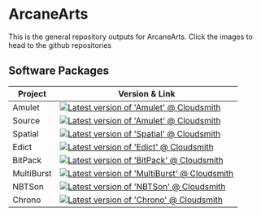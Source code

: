 # ArcaneArts
This is the general repository outputs for ArcaneArts. Click the images to head to the github repositories

## Software Packages

| Project    | Version & Link |
|------------|-----------------------------------------------------------------------------------------------------------------------------------------------------------------------------------------------------------------------------------------|
| Amulet     | [![Latest version of 'Amulet' @ Cloudsmith](https://api-prd.cloudsmith.io/v1/badges/version/arcane/archive/maven/Amulet/latest/a=noarch;xg=art.arcane/?render=true&show_latest=true)](https://github.com/ArcaneArts/Amulet)             |
| Source     | [![Latest version of 'Amulet' @ Cloudsmith](https://api-prd.cloudsmith.io/v1/badges/version/arcane/archive/maven/Source/latest/a=noarch;xg=art.arcane/?render=true&show_latest=true)](https://github.com/ArcaneArts/Source)      |
| Spatial    | [![Latest version of 'Spatial' @ Cloudsmith](https://api-prd.cloudsmith.io/v1/badges/version/arcane/archive/maven/Spatial/latest/a=noarch;xg=art.arcane/?render=true&show_latest=true)](https://github.com/ArcaneArts/Spatial)          |
| Edict      | [![Latest version of 'Edict' @ Cloudsmith](https://api-prd.cloudsmith.io/v1/badges/version/arcane/archive/maven/Edict/latest/a=noarch;xg=art.arcane/?render=true&show_latest=true)](https://github.com/ArcaneArts/Edict)                |
| BitPack    | [![Latest version of 'BitPack' @ Cloudsmith](https://api-prd.cloudsmith.io/v1/badges/version/arcane/archive/maven/BitPack/latest/a=noarch;xg=art.arcane/?render=true&show_latest=true)](https://github.com/ArcaneArts/BitPack)          |
| MultiBurst | [![Latest version of 'MultiBurst' @ Cloudsmith](https://api-prd.cloudsmith.io/v1/badges/version/arcane/archive/maven/MultiBurst/latest/a=noarch;xg=art.arcane/?render=true&show_latest=true)](https://github.com/ArcaneArts/MultiBurst) |
| NBTSon     | [![Latest version of 'NBTSon' @ Cloudsmith](https://api-prd.cloudsmith.io/v1/badges/version/arcane/archive/maven/NBTSon/latest/a=noarch;xg=art.arcane/?render=true&show_latest=true)](https://github.com/ArcaneArts/NBTSon)             |
| Chrono     | [![Latest version of 'Chrono' @ Cloudsmith](https://api-prd.cloudsmith.io/v1/badges/version/arcane/archive/maven/Chrono/latest/a=noarch;xg=art.arcane/?render=true&show_latest=true)](https://github.com/ArcaneArts/Chrono)             |
                                                                                                                                      
